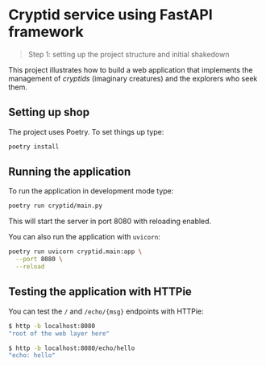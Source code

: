 # Cryptid service using FastAPI framework
> Step 1: setting up the project structure and initial shakedown

This project illustrates how to build a web application that implements the management of *cryptids* (imaginary creatures) and the explorers who seek them.

## Setting up shop

The project uses Poetry. To set things up type:

```bash
poetry install
```

## Running the application

To run the application in development mode type:

```bash
poetry run cryptid/main.py
```

This will start the server in port 8080 with reloading enabled.

You can also run the application with `uvicorn`:

```bash
poetry run uvicorn cryptid.main:app \
  --port 8080 \
  --reload
```

## Testing the application with HTTPie

You can test the `/` and `/echo/{msg}` endpoints with HTTPie:

```bash
$ http -b localhost:8080
"root of the web layer here"

$ http -b localhost:8080/echo/hello
"echo: hello"
```

